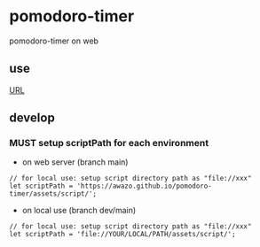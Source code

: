 # pomodoro-timer
pomodoro-timer on web

## use
[URL](https://awazo.github.io/pomodoro-timer/)

## develop

### MUST setup scriptPath for each environment
* on web server (branch main)
```: assets/script/pomodoroTimerWorker.js
// for local use: setup script directory path as "file://xxx"
let scriptPath = 'https://awazo.github.io/pomodoro-timer/assets/script/';
```
* on local use (branch dev/main)
```: assets/script/pomodoroTimerWorker.js
// for local use: setup script directory path as "file://xxx"
let scriptPath = 'file://YOUR/LOCAL/PATH/assets/script/';
```

